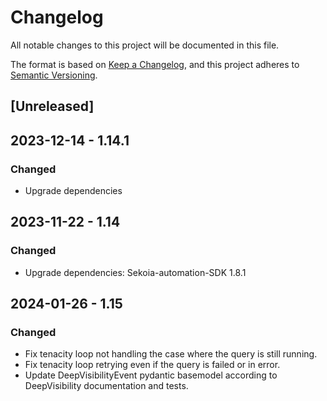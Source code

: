 # Changelog

All notable changes to this project will be documented in this file.

The format is based on [Keep a Changelog](https://keepachangelog.com/en/1.0.0/),
and this project adheres to [Semantic Versioning](https://semver.org/spec/v2.0.0.html).

## [Unreleased]

## 2023-12-14 - 1.14.1

### Changed

- Upgrade dependencies

## 2023-11-22 - 1.14

### Changed

- Upgrade dependencies: Sekoia-automation-SDK 1.8.1

## 2024-01-26 - 1.15

### Changed
- Fix tenacity loop not handling the case where the query is still running.
- Fix tenacity loop retrying even if the query is failed or in error.
- Update DeepVisibilityEvent pydantic basemodel according to DeepVisibility documentation and tests.